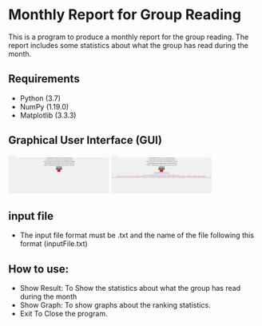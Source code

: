 # Monthly Report for Group Reading
This is a program to produce a monthly report for the group reading. The report includes some statistics about what the group has read during the month.

## Requirements
* Python (3.7)
* NumPy (1.19.0)
* Matplotlib (3.3.3)

## Graphical User Interface (GUI)
<img src="screenshots/gui.png" width = "40%" />
<img src="screenshots/gui_show_result.png" width = "40%" />

## input file
* The input file format must be .txt and the name of the file  following this format (inputFile.txt) 

## How to use:
* Show Result:	To Show the statistics about what the group has read during the month 
* Show Graph: 	To show graphs about the ranking statistics.
* Exit    To Close the program.
